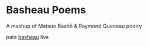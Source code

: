 # Basheau Poems

A mashup of Matsuo Bashō & Raymond Queneau poetry

pata [basheau](https://pata.physics.twf/basheau) live